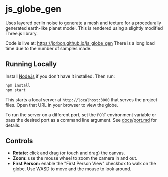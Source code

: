 # js_globe_gen
Uses layered perlin noise to generate a mesh and texture for a procedurally generated earth-like planet model. This is rendered using a slightly modified Three.js library.

Code is live at: https://jorbon.github.io/js_globe_gen
There is a long load time due to the number of samples made.

## Running Locally

Install [Node.js](https://nodejs.org/) if you don't have it installed. Then run:

```bash
npm install
npm start
```

This starts a local server at `http://localhost:3000` that serves the project files. Open that URL in your browser to view the globe.

To run the server on a different port, set the `PORT` environment variable or
pass the desired port as a command line argument. See
[docs/port.md](docs/port.md) for details.

## Controls

 - **Rotate:** click and drag (or touch and drag) the canvas.
 - **Zoom:** use the mouse wheel to zoom the camera in and out.
 - **First Person:** enable the "First Person View" checkbox to walk on the globe. Use WASD to move and the mouse to look around.
